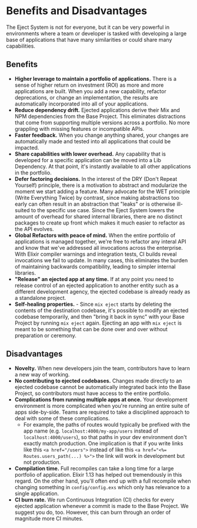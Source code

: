 # Benefits and Disadvantages

The Eject System is not for everyone, but it can be very powerful in
environments where a team or developer is tasked with developing a large base
of applications that have many similarities or could share many capabilities.

## Benefits

- **Higher leverage to maintain a portfolio of applications.** There is a sense
  of higher return on investment (ROI) as more and more applications are built.
  When you add a new capability, refactor deprecations, or change an
  implementation, the results are automatically incorporated into all of your
  applications.
- **Reduce dependency drift.** Ejected applications derive their Mix and NPM
  dependencies from the Base Project. This eliminates distractions that come
  from supporting multiple versions across a portfolio. No more grappling with
  missing features or incompatible APIs.
- **Faster feedback.** When you change anything shared, your changes are
  automatically made and tested into all applications that could be impacted.
- **Share capabilities with lower overhead.** Any capability that is developed
  for a specific application can be moved into a Lib Dependency. At that point,
  it's instantly available to all other applications in the portfolio.
- **Defer factoring decisions.** In the interest of the DRY (Don't Repeat
  Yourself) principle, there is a motivation to abstract and modularize the
  moment we start adding a feature. Many advocate for the WET principle (Write
  Everything Twice) by contrast, since making abstractions too early can often
  result in an abstraction that "leaks" or is otherwise ill-suited to the
  specific use case. Since the Eject System lowers the amount of overhead for
  shared internal libraries, there are no distinct packages to create up front
  which makes it much easier to refactor as the API evolves.
- **Global Refactors with peace of mind.** When the entire portfolio of
  applications is managed together, we're free to refactor any interal API and
  know that we've addressed all invocations across the enterprise. With Elixir
  compiler warnings and integration tests, CI builds reveal invocations we fail
  to update. In many cases, this eliminates the burden of maintaining backwards
  compatibility, leading to simpler internal libraries.
- **"Release" an ejected app at any time.** If at any point you need to release
  control of an ejected application to another entity such as a different
  development agency, the ejected codebase is already ready as a standalone
  project.
- **Self-healing properties.** - Since `mix eject` starts by deleting the
  contents of the destination codebase, it's possible to modify an ejected
  codebase temporarily, and then "bring it back in sync" with your Base Project
  by running `mix eject` again. Ejecting an app with `mix eject` is meant to be
  something that can be done over and over without preparation or ceremony.

## Disadvantages

- **Novelty.** When new developers join the team, contributors have to learn
  a new way of working.
- **No contributing to ejected codebases.** Changes made directly to an ejected
  codebase cannot be automatically integrated back into the Base Project, so
  contributors must have access to the entire portfolio.
- **Complications from running multiple apps at once.** Your development
  environment is more complicated when you're running an entire suite of apps
  side-by-side. Teams are required to take a disciplined approach to deal with
  some of these complications.
    - For example, the paths of routes would typically be prefixed with the app
      name (e.g. `localhost:4000/my-app/users` instead of
      `localhost:4000/users`), so that paths in your dev environment don't
      exactly match production. One implication is that if you write links like
      this `<a href="/users">` instead of like this `<a href="<%=
      Routes.users_path(...) %>">` the link will work in development but not
      production.
- **Compilation time.** Full recompiles can take a long time for a large
  portfolio of application. Elixir 1.13 has helped out tremendously in this
  regard. On the other hand, you'll often end up with a full recompile when
  changing something in `config/config.exs` which only has relevance to a
  single application.
- **CI burn rate.** We run Continuous Integration (CI) checks for every ejected
  application whenever a commit is made to the Base Project. We suggest you do,
  too. However, this can burn through an order of magnitude more CI minutes.
